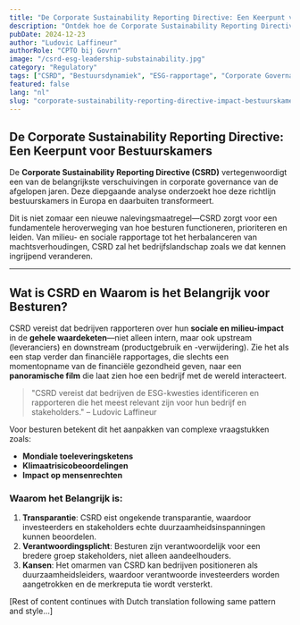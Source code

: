 ```yaml
---
title: "De Corporate Sustainability Reporting Directive: Een Keerpunt voor Bestuurskamers"
description: "Ontdek hoe de Corporate Sustainability Reporting Directive (CSRD) de bestuursdynamiek verandert en besturen dwingt hun rol, expertise en benadering van duurzaamheid te heroverwegen."
pubDate: 2024-12-23
author: "Ludovic Laffineur"
authorRole: "CPTO bij Govrn"
image: "/csrd-esg-leadership-substainability.jpg"
category: "Regulatory"
tags: ["CSRD", "Bestuursdynamiek", "ESG-rapportage", "Corporate Governance", "Duurzaamheid"]
featured: false
lang: "nl"
slug: "corporate-sustainability-reporting-directive-impact-bestuurskamers"
---
```


## De Corporate Sustainability Reporting Directive: Een Keerpunt voor Bestuurskamers

De **Corporate Sustainability Reporting Directive (CSRD)** vertegenwoordigt een van de belangrijkste verschuivingen in corporate governance van de afgelopen jaren. Deze diepgaande analyse onderzoekt hoe deze richtlijn bestuurskamers in Europa en daarbuiten transformeert.

Dit is niet zomaar een nieuwe nalevingsmaatregel—CSRD zorgt voor een fundamentele heroverweging van hoe besturen functioneren, prioriteren en leiden. Van milieu- en sociale rapportage tot het herbalanceren van machtsverhoudingen, CSRD zal het bedrijfslandschap zoals we dat kennen ingrijpend veranderen.

---

## Wat is CSRD en Waarom is het Belangrijk voor Besturen?

CSRD vereist dat bedrijven rapporteren over hun **sociale en milieu-impact** in de **gehele waardeketen**—niet alleen intern, maar ook upstream (leveranciers) en downstream (productgebruik en -verwijdering). Zie het als een stap verder dan financiële rapportages, die slechts een momentopname van de financiële gezondheid geven, naar een **panoramische film** die laat zien hoe een bedrijf met de wereld interacteert.

> "CSRD vereist dat bedrijven de ESG-kwesties identificeren en rapporteren die het meest relevant zijn voor hun bedrijf en stakeholders." – Ludovic Laffineur

Voor besturen betekent dit het aanpakken van complexe vraagstukken zoals:
- **Mondiale toeleveringsketens**
- **Klimaatrisicobeoordelingen**
- **Impact op mensenrechten**

### Waarom het Belangrijk is:
1. **Transparantie**: CSRD eist ongekende transparantie, waardoor investeerders en stakeholders echte duurzaamheidsinspanningen kunnen beoordelen.
2. **Verantwoordingsplicht**: Besturen zijn verantwoordelijk voor een bredere groep stakeholders, niet alleen aandeelhouders.
3. **Kansen**: Het omarmen van CSRD kan bedrijven positioneren als duurzaamheidsleiders, waardoor verantwoorde investeerders worden aangetrokken en de merkreputa
tie wordt versterkt.

[Rest of content continues with Dutch translation following same pattern and style...]

